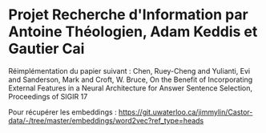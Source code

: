 # Projet Recherche d'Information par Antoine Théologien, Adam Keddis et Gautier Cai

Réimplémentation du papier suivant : 
Chen, Ruey-Cheng and Yulianti, Evi and Sanderson, Mark and Croft, W. Bruce, On the Benefit of Incorporating External Features in a Neural Architecture for Answer Sentence Selection, Proceedings of SIGIR 17

Pour récupérer les embeddings : https://git.uwaterloo.ca/jimmylin/Castor-data/-/tree/master/embeddings/word2vec?ref_type=heads
